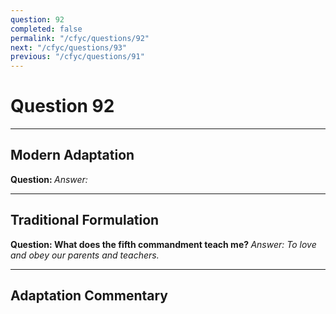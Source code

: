 ```yaml
---
question: 92
completed: false
permalink: "/cfyc/questions/92"
next: "/cfyc/questions/93"
previous: "/cfyc/questions/91"
---
```

# Question 92
---
## Modern Adaptation
<strong>
    Question:
</strong>

<em>
    Answer:
</em>

---
## Traditional Formulation
<strong>
    Question: What does the fifth commandment teach me?
</strong>

<em>
    Answer: To love and obey our parents and teachers.
</em>

---
## Adaptation Commentary
